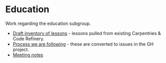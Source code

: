 # Education
Work regarding the education subgroup. 

- [Draft inventory of lessons](https://docs.google.com/spreadsheets/d/1JqM5OYX4f-T0jR-GJ5UeI7PnGJP6o4jtPRNtDJUGPmI/edit?gid=1792935546#gid=1792935546) - lessons pulled from existing Carpentries & Code Refinery. 
- [Process we are following](https://docs.google.com/document/d/1D4tCqMkB6-QTdvCSR2N-6VZSSUUOQZ87Kl4UEsuHeRs/edit?tab=t.0#heading=h.yyzjiyx43ln0) - these are converted to issues in the GH project. 
- [Meeting notes](https://docs.google.com/document/d/1-CJxDt05f9YoYfGB8-NC0zvQZbEJzHT1P7keRciMlrY/edit?tab=t.0#heading=h.vs4sjkl9adbl)
